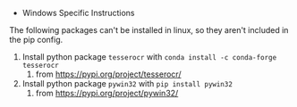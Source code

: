 * Windows Specific Instructions

The following packages can't be installed in linux, so they aren't included in the pip config.

1. Install python package `tesserocr` with `conda install -c conda-forge tesserocr`
   1. from https://pypi.org/project/tesserocr/
2. Install python package `pywin32` with `pip install pywin32`
   1. from https://pypi.org/project/pywin32/
